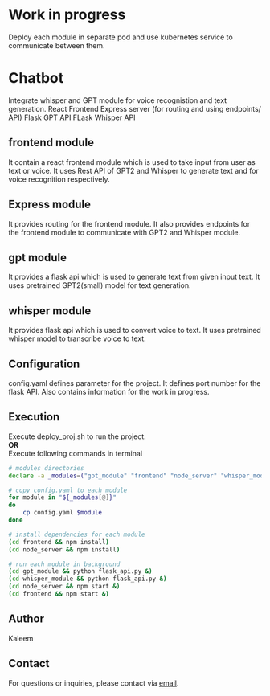 # Work in progress
Deploy each module in separate pod and use kubernetes service to communicate between them.

# Chatbot
Integrate whisper and GPT module for voice recognistion and text generation. 
React Frontend
Express server (for routing and using endpoints/ API)
Flask GPT API
FLask Whisper API

## frontend module
It contain a react frontend module which is used to take input from user as text or voice. It uses Rest API of GPT2 and Whisper to generate text and for voice recognition respectively.

## Express module
It provides routing for the frontend module. It also provides endpoints for the frontend module to communicate with GPT2 and Whisper module.

## gpt module
It provides a flask api which is used to generate text from given input text. It uses pretrained GPT2(small) model for text generation.

## whisper module
It provides flask api which is used to convert voice to text. It uses pretrained whisper model to transcribe voice to text.

## Configuration
config.yaml defines parameter for the project. It defines port number for the flask API. Also contains information for the work in progress.

## Execution
Execute deploy_proj.sh to run the project. <br>
**OR**<br>
Execute following commands in terminal
```bash
# modules directories
declare -a _modules=("gpt_module" "frontend" "node_server" "whisper_module")

# copy config.yaml to each module
for module in "${_modules[@]}"
do 
    cp config.yaml $module
done

# install dependencies for each module
(cd frontend && npm install)
(cd node_server && npm install)

# run each module in background
(cd gpt_module && python flask_api.py &)
(cd whisper_module && python flask_api.py &)
(cd node_server && npm start &)
(cd frontend && npm start &)
```

## Author

Kaleem

## Contact

For questions or inquiries, please contact via [email](mailto:Kaleem500bc@gmail.com).
